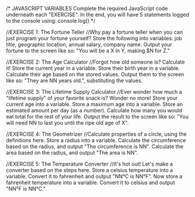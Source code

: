 /* 
JAVASCRIPT VARIABLES
Complete the required JavaScript code underneath each "EXERCISE". In the end, you will have 5 statements logged to the console using: console.log()
*/

//EXERCISE 1: The Fortune Teller
//Why pay a fortune teller when you can just program your fortune yourself? Store the following into variables: job title, geographic location, annual salary, company name. Output your fortune to the screen like so: "You will be a X in Y, making $N for Z."


//EXERCISE 2: The Age Calculator
//Forgot how old someone is? Calculate it! Store the current year in a variable. Store their birth year in a variable. Calculate their age based on the stored values. Output them to the screen like so: "They are NN years old.", substituting the values.


//EXERCISE 3: The Lifetime Supply Calculator
//Ever wonder how much a "lifetime supply" of your favorite snack is? Wonder no more! Store your current age into a variable. Store a maximum age into a variable. Store an estimated amount per day (as a number). Calculate how many you would eat total for the rest of your life. Output the result to the screen like so: "You will need NN to last you until the ripe old age of X".


//EXERCISE 4: The Geometrizer
//Calculate properties of a circle, using the definitions here. Store a radius into a variable. Calculate the circumference based on the radius, and output "The circumference is NN". Calculate the area based on the radius, and output "The area is NN".


//EXERCISE 5: The Temperature Converter
//It's hot out! Let's make a converter based on the steps here. Store a celsius temperature into a variable. Convert it to fahrenheit and output "NN°C is NN°F".  Now store a fahrenheit temperature into a variable. Convert it to celsius and output "NN°F is NN°C."